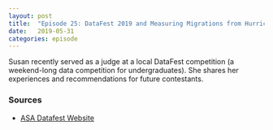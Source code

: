 ```yaml
---
layout: post
title:  "Episode 25: DataFest 2019 and Measuring Migrations from Hurricane Maria"
date:   2019-05-31
categories: episode
---
```


Susan recently served as a judge at a local DataFest competition (a weekend-long data competition for undergraduates). She shares her experiences and recommendations for future contestants. 

### Sources

* [ASA Datafest Website](https://ww2.amstat.org/education/datafest/index.cfm)

